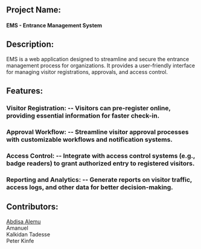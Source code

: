 ## Project Name: 
#### EMS - Entrance Management System

## Description:

EMS is a web application designed to streamline and secure the entrance management process for organizations. It provides a user-friendly interface for managing visitor registrations, approvals, and access control.

## Features:

### Visitor Registration: -- Visitors can pre-register online, providing essential information for faster check-in.

### Approval Workflow: -- Streamline visitor approval processes with customizable workflows and notification systems.

### Access Control: -- Integrate with access control systems (e.g., badge readers) to grant authorized entry to registered visitors.

### Reporting and Analytics: -- Generate reports on visitor traffic, access logs, and other data for better decision-making.

## Contributors:

[Abdisa Alemu](https://github.com/abdisaDev)<br>
Amanuel <br>
Kalkidan Tadesse <br>
Peter Kinfe
